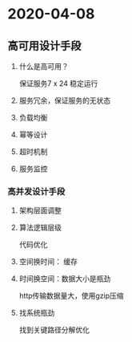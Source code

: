 # 2020-04-08

## 高可用设计手段

1. 什么是高可用？

   保证服务7 x 24 稳定运行

2. 服务冗余，保证服务的无状态

3. 负载均衡

4. 幂等设计

5. 超时机制

6. 服务监控

### 高并发设计手段

1. 架构层面调整

2. 算法逻辑层级

   代码优化

    

3. 空间换时间： 缓存

4. 时间换空间：数据大小是瓶劲

   http传输数据量大，使用gzip压缩

5. 找系统瓶劲

   找到关键路径分解优化
